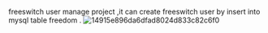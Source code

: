 freeswitch user manage project ,it can create freeswitch user by insert into mysql table freedom .
![14915e896da6dfad8024d833c82c6f0](https://github.com/user-attachments/assets/1145b405-1fa5-4652-af58-49a5dc93b0e7)
